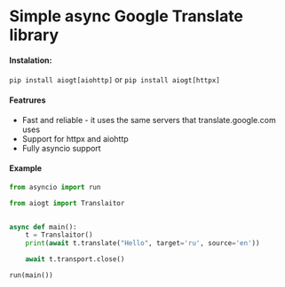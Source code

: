 # Simple async Google Translate library

#### Instalation:
```pip install aiogt[aiohttp]``` or ```pip install aiogt[httpx]```

#### Featrures
* Fast and reliable - it uses the same servers that translate.google.com uses
* Support for httpx and aiohttp
* Fully asyncio support

#### Example
```python
from asyncio import run

from aiogt import Translaitor


async def main():
    t = Translaitor()
    print(await t.translate("Hello", target='ru', source='en'))

    await t.transport.close()

run(main())
```